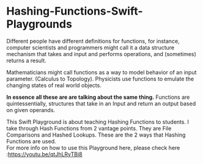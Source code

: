 # Hashing-Functions-Swift-Playgrounds

Different people have different definitions for functions, for instance, computer scientists and programmers might call it a data structure mechanism that takes and input and performs operations, and (sometimes) returns a result. 

Mathematicians might call functions as a way to model behavior of an input parameter. (Calculus to Topology). Physicists use functions to emulate the changing states of real world objects.

**In essence all these are are talking about the same thing.** Functions are quintessentially, structures that take in an Input and return an output based on given operands.


This Swift Playground is about teaching Hashing Functions to students. I take through Hash Functions from 2 vantage points. They are File Comparisons and Hashed Lookups. These are the 2 ways that Hashing Functions are used.  
For more info on how to use this Playground here, please check here :https://youtu.be/qtJhLRvTBi8

